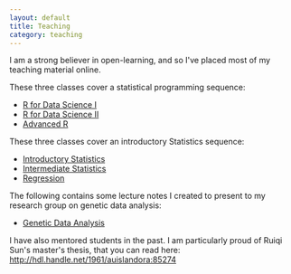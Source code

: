 ```yaml
---
layout: default
title: Teaching
category: teaching
---
```


I am a strong believer in open-learning, and so I've placed most of my teaching material online.

These three classes cover a statistical programming sequence:

- [R for Data Science I](https://dcgerard.github.io/stat_412_612/)
- [R for Data Science II](https://data-science-master.github.io/lectures/)
- [Advanced R](https://dcgerard.github.io/advancedr/)

These three classes cover an introductory Statistics sequence:

- [Introductory Statistics](https://dcgerard.github.io/stat234/)
- [Intermediate Statistics](https://dcgerard.github.io/stat614/)
- [Regression](https://dcgerard.github.io/stat_415_615/)

The following contains some lecture notes I created to present to my research group on genetic data analysis:

- [Genetic Data Analysis](https://dcgerard.github.io/gda/)

I have also mentored students in the past. I am particularly proud of Ruiqi Sun's master's thesis, that you can read here: <http://hdl.handle.net/1961/auislandora:85274>
